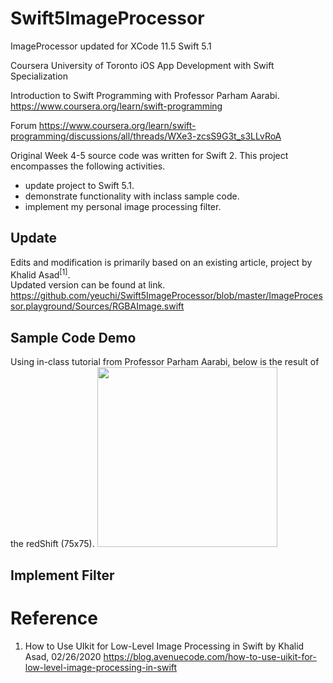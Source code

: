 # Swift5ImageProcessor
ImageProcessor updated for XCode 11.5 Swift 5.1

Coursera University of Toronto 
iOS App Development with Swift Specialization

Introduction to Swift Programming with Professor Parham Aarabi.
https://www.coursera.org/learn/swift-programming

Forum
https://www.coursera.org/learn/swift-programming/discussions/all/threads/WXe3-zcsS9G3t_s3LLvRoA

Original Week 4-5 source code was written for Swift 2.
This project encompasses the following activities.
- update project to Swift 5.1.
- demonstrate functionality with inclass sample code.
- implement my personal image processing filter.

## Update
Edits and modification is primarily based on an existing article, project by Khalid Asad<sup>[1]</sup>.\
Updated version can be found at link.
https://github.com/yeuchi/Swift5ImageProcessor/blob/master/ImageProcessor.playground/Sources/RGBAImage.swift

## Sample Code Demo
Using in-class tutorial from Professor Parham Aarabi, below is the result of the redShift (75x75).
<img width="288" src="https://user-images.githubusercontent.com/1282659/83474607-010b1b00-a452-11ea-8f28-41546d8c9d37.png">

## Implement Filter

# Reference

1. How to Use UIkit for Low-Level Image Processing in Swift by Khalid Asad, 02/26/2020
https://blog.avenuecode.com/how-to-use-uikit-for-low-level-image-processing-in-swift
